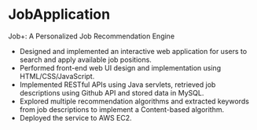 # JobApplication
Job+: A Personalized Job Recommendation Engine
- Designed and implemented an interactive web application for users to search and apply available job positions.
- Performed front-end web UI design and implementation using HTML/CSS/JavaScript. 
- Implemented RESTful APIs using Java servlets, retrieved job descriptions using Github API and stored data in MySQL.
- Explored multiple recommendation algorithms and extracted keywords from job descriptions to implement a Content-based algorithm.
- Deployed the service to AWS EC2.
